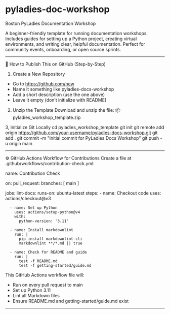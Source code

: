# pyladies-doc-workshop
Boston PyLadies Documentation Workshop

A beginner-friendly template for running documentation workshops. Includes guides for setting up a Python project, creating virtual environments, and writing clear, helpful documentation. Perfect for community events, onboarding, or open source sprints.

-----------------------------------------------------------------------------------------------------------------------------------

🚀 How to Publish This on GitHub (Step-by-Step)
1. Create a New Repository
- Go to https://github.com/new
- Name it something like pyladies-docs-workshop
- Add a short description (use the one above)
- Leave it empty (don’t initialize with README)

2. Unzip the Template
Download and unzip the file: 📦 pyladies_workshop_template.zip

3, Initialize Git Locally
cd pyladies_workshop_template
git init
git remote add origin https://github.com/your-username/pyladies-docs-workshop.git
git add .
git commit -m "Initial commit for PyLadies Docs Workshop"
git push -u origin main

-----------------------------------------------------------------------------------------------------------------------------------

⚙️ GitHub Actions Workflow for Contributions
Create a file at .github/workflows/contribution-check.yml:

name: Contribution Check

on:
  pull_request:
    branches: [ main ]

jobs:
  lint-docs:
    runs-on: ubuntu-latest
    steps:
      - name: Checkout code
        uses: actions/checkout@v3

      - name: Set up Python
        uses: actions/setup-python@v4
        with:
          python-version: '3.11'

      - name: Install markdownlint
        run: |
          pip install markdownlint-cli
          markdownlint **/*.md || true

      - name: Check for README and guide
        run: |
          test -f README.md
          test -f getting-started/guide.md



This GitHub Actions workflow file will:
- Run on every pull request to main
- Set up Python 3.11
- Lint all Markdown files
- Ensure README.md and getting-started/guide.md exist

-----------------------------------------------------------------------------------------------------------------------------------

